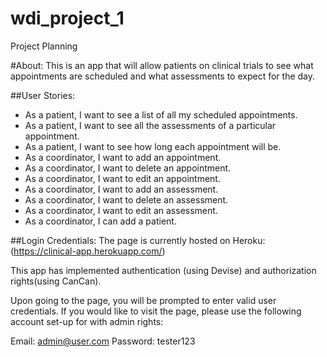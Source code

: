 # wdi_project_1
Project Planning

#About:
This is an app that will allow patients on clinical trials to see what appointments are scheduled and what assessments to expect for the day.

##User Stories:
- As a patient, I want to see a list of all my scheduled appointments.
- As a patient, I want to see all the assessments of a particular appointment.
- As a patient, I want to see how long each appointment will be.
- As a coordinator, I want to add an appointment.
- As a coordinator, I want to delete an appointment.
- As a coordinator, I want to edit an appointment.
- As a coordinator, I want to add an assessment.
- As a coordinator, I want to delete an assessment.
- As a coordinator, I want to edit an assessment.
- As a coordinator, I can add a patient.

##Login Credentials:
The page is currently hosted on Heroku:
(https://clinical-app.herokuapp.com/)

This app has implemented authentication (using Devise) and authorization rights(using CanCan).

Upon going to the page, you will be prompted to enter valid user credentials. If you would like to visit the page, please use the following account set-up for with admin rights:

Email: admin@user.com
Password: tester123







